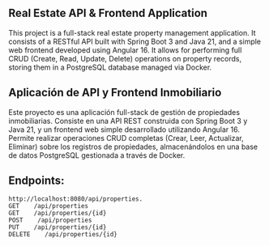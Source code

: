 ## Real Estate API & Frontend Application
 This project is a full-stack real estate property management application. It consists of a RESTful API built with Spring Boot 3 and Java 21, and a simple web frontend developed using Angular 16. It allows for performing full CRUD (Create, Read, Update, Delete) operations on property records, storing them in a PostgreSQL database managed via Docker.

## Aplicación de API y Frontend Inmobiliario
Este proyecto es una aplicación full-stack de gestión de propiedades inmobiliarias. Consiste en una API REST construida con Spring Boot 3 y Java 21, y un frontend web simple desarrollado utilizando Angular 16. Permite realizar operaciones CRUD completas (Crear, Leer, Actualizar, Eliminar) sobre los registros de propiedades, almacenándolos en una base de datos PostgreSQL gestionada a través de Docker.

## Endpoints:
```
http://localhost:8080/api/properties.
GET    /api/properties
GET    /api/properties/{id}
POST    /api/properties
PUT    /api/properties/{id}
DELETE    /api/properties/{id}
```
